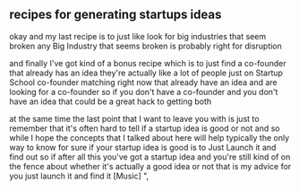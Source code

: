 ## recipes for generating startups ideas







okay and my last recipe is to just like look for big industries that seem broken any Big Industry that seems broken is probably right for disruption 

and finally I've got kind of a bonus recipe which is to just find a co-founder that already has an idea they're actually like a lot of people just on Startup School co-founder matching right now that already have an idea and are looking for a co-founder so if you don't have a co-founder and you don't have an idea that could be a great hack to getting both 

at the same time the last point that I want to leave you with is just to remember that it's often hard to tell if a startup idea is good or not and so while I hope the concepts that I talked about here will help typically the only way to know for sure if your startup idea is good is to Just Launch it and find out so if after all this you've got a startup idea and you're still kind of on the fence about whether it's actually a good idea or not that is my advice for you just launch it and find it [Music] ",